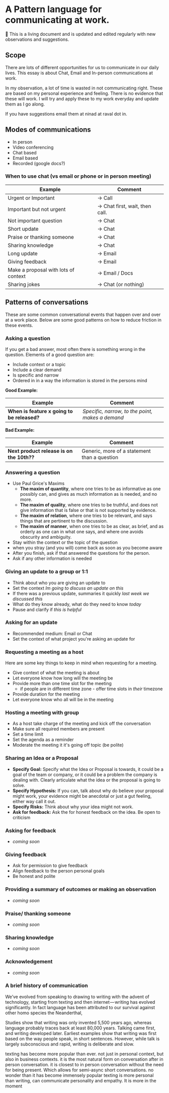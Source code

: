 # A Pattern language for communicating at work.
📖 This is a living document and is updated and edited regularly with new observations and suggestions. 

## Scope
There are lots of different opportunities for us to communicate in our daily lives. This essay is about Chat, Email and In-person communications at work.

In my observation, a lot of time is wasted in not communicating right. These are based on my personal experience and feeling. There is no evidence that these will work. I will try and apply these to my work everyday and update them as I go along. 

If you have suggestions email them at ninad at raval dot in. 

## Modes of communications
* In person
* Video conferencing
* Chat based
* Email based
* Recorded (google docs?)

### When to use chat (vs email or phone or in person meeting)

Example | Comment
------- | -------
Urgent or Important | → Call
Important but not urgent | → Chat first, wait, then call.
Not important question | → Chat
Short update | → Chat
Praise or thanking someone | → Chat
Sharing knowledge | → Chat
Long update | → Email
Giving feedback | → Email
Make a proposal with lots of context | → Email / Docs
Sharing jokes | → Chat (or nothing)

## Patterns of conversations
These are some common conversational events that happen over and over at a work place. Below are some good patterns on how to reduce friction in these events. 

### Asking a question
If you get a bad answer, most often there is something wrong in the question. Elements of a good question are:

* Include context or a topic
* Include a clear demand
* Is specific and narrow
* Ordered in in a way the information is stored in the persons mind

**Good Example:**

Example | Comment
------- | -------
**When is feature x going to be released?** | _Specific, narrow, to the point, makes a demand_

**Bad Example:**

Example | Comment
------- | -------
**Next product release is on the 10th??** | Generic, more of a statement than a question

### Answering a question

* Use Paul Grice's Maxims
  * **The maxim of quantity**, where one tries to be as informative as one possibly can, and gives as much information as is needed, and no more.
  * **The maxim of quality**, where one tries to be truthful, and does not give information that is false or that is not supported by evidence.
  * **The maxim of relation**, where one tries to be relevant, and says things that are pertinent to the discussion.
  * **The maxim of manner**, when one tries to be as clear, as brief, and as orderly as one can in what one says, and where one avoids obscurity and ambiguity.
* Stay within the context or the topic of the question
* when you stray (and you will) come back as soon as you become aware
* After you finish, ask if that answered the questions for the person.
* Ask if any other information is needed

### Giving an update to a group or 1:1
* Think about who you are giving an update to
* Set the context _Im going to discuss an update on this_
* If there was a previous update, summaries it quickly _last week we discussed this_
* What do they know already, what do they need to know *today*
* Pause and clarify if _this is helpful_

### Asking for an update
* Recommended medium: Email or Chat
* Set the context of what project you're asking an update for

### Requesting a meeting as a host
Here are some key things to keep in mind when requesting for a meeting.
* Give context of what the meeting is about
* Let everyone know how long will the meeting be
* Provide more than one time slot for the meeting
	* if people are in different time zone - offer time slots in _their_ timezone
* Provide duration for the meeting
* Let everyone know who all will be in the meeting

### Hosting a meeting with group 
* As a host take charge of the meeting and kick off the conversation
* Make sure all required members are present
* Set a time limit
* Set the agenda as a reminder 
* Moderate the meeting it it's going off topic (be polite)

### Sharing an Idea or a Proposal
* **Specify Goal:** Specify what the Idea or Proposal is towards, it could be a goal of the team or company, or it could be a problem the company is dealing with. Clearly articulate what the idea or the proposal is going to solve. 
* **Specify Hypothesis:** If you can, talk about why do believe your proposal might work, your evidence might be anecdotal or just a gut feeling, either way call it out. 
* **Specify Risks:** Think about why your idea might not work. 
* **Ask for feedback:** Ask the for honest feedback on the idea. Be open to criticism  

### Asking for feedback
* _coming soon_

### Giving feedback
* Ask for permission to give feedback
* Align feedback to the person personal goals
* Be honest and polite


### Providing a summary of outcomes or making an observation
* _coming soon_

### Praise/ thanking someone
* _coming soon_

### Sharing knowledge
* _coming soon_

### Acknowledgement
* _coming soon_



### A brief history of communication

We’ve evolved from speaking to drawing to writing with the advent of technology, starting from texting and then internet — writing has evolved significantly. In fact language has been attributed to our survival against other homo species the Neanderthal,

Studies show that writing was only invented 5,500 years ago, whereas language probably traces back at least 80,000 years. Talking came first, and writing developed later. Earliest examples show that writing was first based on the way people speak, in short sentences. However, while talk is largely subconscious and rapid, writing is deliberate and slow.

texting has become more popular than ever. not just in personal context, but also in business contexts. it is the most natural form on conversation after in person conversation. it is closest to in person conversation without the need for being present. Which allows for semi-async short conversations. no wonder than it has become immensely popular texting is more personal than writing, can communicate personality and empathy. It is more in the moment
